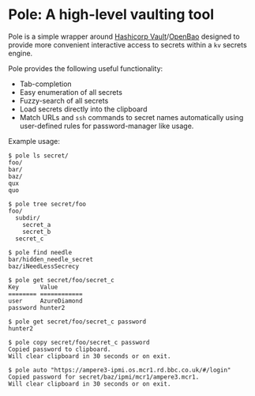 Pole: A high-level vaulting tool
================================

Pole is a simple wrapper around [Hashicorp
Vault](https://www.vaultproject.io/)/[OpenBao](https://openbao.org/) designed
to provide more convenient interactive access to secrets within a `kv` secrets
engine.

Pole provides the following useful functionality:

* Tab-completion
* Easy enumeration of all secrets
* Fuzzy-search of all secrets
* Load secrets directly into the clipboard
* Match URLs and `ssh` commands to secret names automatically using
  user-defined rules for password-manager like usage.

Example usage:

    $ pole ls secret/
    foo/
    bar/
    baz/
    qux
    quo
    
    $ pole tree secret/foo
    foo/
      subdir/
        secret_a
        secret_b
      secret_c
    
    $ pole find needle
    bar/hidden_needle_secret
    baz/iNeedLessSecrecy
    
    $ pole get secret/foo/secret_c
    Key      Value
    ======== ============
    user     AzureDiamond
    password hunter2
    
    $ pole get secret/foo/secret_c password
    hunter2
    
    $ pole copy secret/foo/secret_c password
    Copied password to clipboard.
    Will clear clipboard in 30 seconds or on exit.
    
    $ pole auto "https://ampere3-ipmi.os.mcr1.rd.bbc.co.uk/#/login"
    Copied password for secret/baz/ipmi/mcr1/ampere3.mcr1.
    Will clear clipboard in 30 seconds or on exit.
